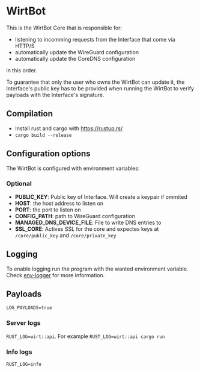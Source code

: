 # WirtBot

This is the WirtBot Core that is responsible for:

- listening to incomming requests from the Interface that come via HTTP/S
- automatically update the WireGuard configuration
- automatically update the CoreDNS configuration

in this order.

To guarantee that only the user who owns the WirtBot can update it, the Interface's public key has to be provided when running the WirtBot to verify payloads with the Interface's signature.

## Compilation

- Install rust and cargo with https://rustup.rs/
- `cargo build --release`

## Configuration options

The WirtBot is configured with environment variables:

### Optional

- **PUBLIC_KEY**: Public key of Interface. Will create a keypair if ommited
- **HOST**: the host address to listen on
- **PORT**: the port to listen on
- **CONFIG_PATH**: path to WireGuard configuration
- **MANAGED_DNS_DEVICE_FILE**: File to write DNS entries to
- **SSL_CORE**: Actives SSL for the core and expectes keys at `/core/public_key` and `/core/private_key`

## Logging

To enable logging run the program with the wanted environment variable.
Check [env-logger](https://docs.rs/env_logger/0.7.1/env_logger/) for more information.

## Payloads
`LOG_PAYLOADS=true`


### Server logs

`RUST_LOG=wirt::api`. For example `RUST_LOG=wirt::api cargo run`

### Info logs

`RUST_LOG=info`
